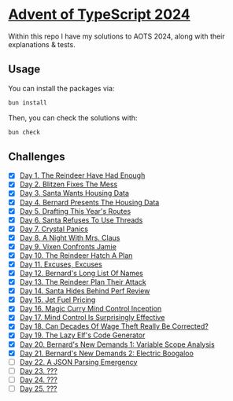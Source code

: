# [Advent of TypeScript 2024](https://www.adventofts.com/events/2024)

Within this repo I have my solutions to AOTS 2024, along with their explanations & tests.

<!-- You can find detailed walkthroughs for each day's challenge below:

- **Days 1 to 10**: [Online](https://dev.to/erhant/advent-of-typescript-2023-part-i-1fh1) | [Markdown](./docs/01-10.md)
- **Days 11 to 20**: [Online](https://dev.to/erhant/advent-of-typescript-2023-part-ii-38ao) | [Markdown](./docs/11-20.md)
- **Days 21 to 25**: [Online](https://dev.to/erhant/advent-of-typescript-2023-part-iii-54l) | [Markdown](./docs/21-25.md) -->

## Usage

You can install the packages via:

```sh
bun install
```

Then, you can check the solutions with:

```sh
bun check
```

## Challenges

- [x] [Day 1. The Reindeer Have Had Enough](https://www.adventofts.com/events/2024/1)
- [x] [Day 2. Blitzen Fixes The Mess](https://www.adventofts.com/events/2024/2)
- [x] [Day 3. Santa Wants Housing Data](https://www.adventofts.com/events/2024/3)
- [x] [Day 4. Bernard Presents The Housing Data](https://www.adventofts.com/events/2024/4)
- [x] [Day 5. Drafting This Year's Routes](https://www.adventofts.com/events/2024/5)
- [x] [Day 6. Santa Refuses To Use Threads](https://www.adventofts.com/events/2024/6)
- [x] [Day 7. Crystal Panics](https://www.adventofts.com/events/2024/7)
- [x] [Day 8. A Night With Mrs. Claus](https://www.adventofts.com/events/2024/8)
- [x] [Day 9. Vixen Confronts Jamie](https://www.adventofts.com/events/2024/9)
- [x] [Day 10. The Reindeer Hatch A Plan](https://www.adventofts.com/events/2024/10)
- [x] [Day 11. Excuses, Excuses](https://www.adventofts.com/events/2024/11)
- [x] [Day 12. Bernard's Long List Of Names](https://www.adventofts.com/events/2024/12)
- [x] [Day 13. The Reindeer Plan Their Attack](https://www.adventofts.com/events/2024/13)
- [x] [Day 14. Santa Hides Behind Perf Review](https://www.adventofts.com/events/2024/14)
- [x] [Day 15. Jet Fuel Pricing](https://www.adventofts.com/events/2024/15)
- [x] [Day 16. Magic Curry Mind Control Inception](https://www.adventofts.com/events/2024/16)
- [x] [Day 17. Mind Control Is Surprisingly Effective](https://www.adventofts.com/events/2024/17)
- [x] [Day 18. Can Decades Of Wage Theft Really Be Corrected?](https://www.adventofts.com/events/2024/18)
- [x] [Day 19. The Lazy Elf's Code Generator](https://www.adventofts.com/events/2024/19)
- [x] [Day 20. Bernard's New Demands 1: Variable Scope Analysis](https://www.adventofts.com/events/2024/20)
- [x] [Day 21. Bernard's New Demands 2: Electric Boogaloo](https://www.adventofts.com/events/2024/21)
- [ ] [Day 22. A JSON Parsing Emergency](https://www.adventofts.com/events/2024/22)
- [ ] [Day 23. ???](https://www.adventofts.com/events/2024/23)
- [ ] [Day 24. ???](https://www.adventofts.com/events/2024/24)
- [ ] [Day 25. ???](https://www.adventofts.com/events/2024/25)
